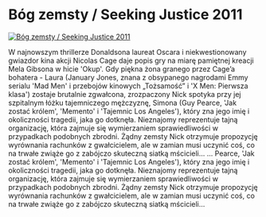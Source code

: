 Bóg zemsty / Seeking Justice 2011 
=============
[![Bóg zemsty / Seeking Justice 2011 ](http://vidos.pl/images/player.gif)](http://vidos.pl/bog-zemsty-seeking-justice-2011)

 W najnowszym thrillerze Donaldsona laureat Oscara i niekwestionowany gwiazdor kina akcji Nicolas Cage daje popis gry na miarę pamiętnej kreacji Mela Gibsona w hicie 'Okup'. Gdy piękna żona granego przez Cage’a bohatera - Laura (January Jones, znana z obsypanego nagrodami Emmy serialu 'Mad Men' i przebojów kinowych „Tożsamość” i 'X Men: Pierwsza klasa') zostaje brutalnie zgwałcona, zrozpaczony Nick spotyka przy jej szpitalnym łóżku tajemniczego mężczyznę, Simona (Guy Pearce, 'Jak zostać królem', 'Memento' i 'Tajemnic Los Angeles'), który zna jego imię i okoliczności tragedii, jaka go dotknęła. Nieznajomy reprezentuje tajną organizację, która zajmuje się wymierzaniem sprawiedliwości w przypadkach podobnych zbrodni. Żądny zemsty Nick otrzymuje propozycję wyrównania rachunków z gwałcicielem, ale w zamian musi uczynić coś, co na trwałe zwiąże go z zabójczo skuteczną siatką mścicieli…   ... Pearce, 'Jak zostać królem', 'Memento' i 'Tajemnic Los Angeles'), który zna jego imię i okoliczności tragedii, jaka go dotknęła. Nieznajomy reprezentuje tajną organizację, która zajmuje się wymierzaniem sprawiedliwości w przypadkach podobnych zbrodni. Żądny zemsty Nick otrzymuje propozycję wyrównania rachunków z gwałcicielem, ale w zamian musi uczynić coś, co na trwałe zwiąże go z zabójczo skuteczną siatką mścicieli…
